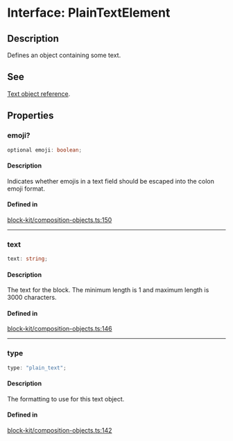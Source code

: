 # Interface: PlainTextElement

## Description

Defines an object containing some text.

## See

[Text object reference](https://api.slack.com/reference/block-kit/composition-objects#text).

## Properties

### emoji?

```ts
optional emoji: boolean;
```

#### Description

Indicates whether emojis in a text field should be escaped into the colon emoji format.

#### Defined in

[block-kit/composition-objects.ts:150](https://github.com/slackapi/node-slack-sdk/blob/7b348598b763c2b7545d1042b5f0429775cfa62c/packages/types/src/block-kit/composition-objects.ts#L150)

***

### text

```ts
text: string;
```

#### Description

The text for the block. The minimum length is 1 and maximum length is 3000 characters.

#### Defined in

[block-kit/composition-objects.ts:146](https://github.com/slackapi/node-slack-sdk/blob/7b348598b763c2b7545d1042b5f0429775cfa62c/packages/types/src/block-kit/composition-objects.ts#L146)

***

### type

```ts
type: "plain_text";
```

#### Description

The formatting to use for this text object.

#### Defined in

[block-kit/composition-objects.ts:142](https://github.com/slackapi/node-slack-sdk/blob/7b348598b763c2b7545d1042b5f0429775cfa62c/packages/types/src/block-kit/composition-objects.ts#L142)
